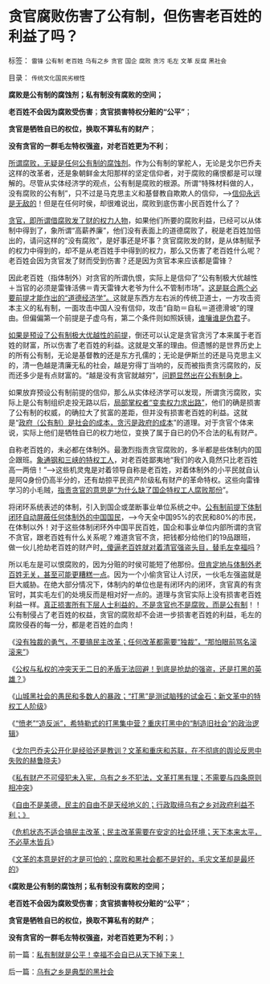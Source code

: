 # 贪官腐败伤害了公有制，但伤害老百姓的利益了吗？

标签： `雷锋` `公有制` `老百姓` `乌有之乡` `贪官` `国企` `腐败` `贪污` `毛左` `文革` `反腐` `黑社会` 

目录： `传统文化国民劣根性`

**腐败是公有制的腐蚀剂；私有制没有腐败的空间；**

**老百姓不会因为腐败受伤害**；**贪官损害特权分赃的“公平”**；

**贪官是牺牲自已的权位，换取不算私有的财产**；

**没有贪官的一群毛左特权强盗，对老百姓更为不利**；

[所谓腐败，无疑是任何公有制的腐蚀剂](../../../2011/10/9/腐败就是公有制，高利贷一个巴掌拍不响.md)。作为公有制的掌舵人，无论是戈尔巴乔夫这样的改革者，还是象朝鲜金太阳那样的坚定信仰者，对于腐败的痛恨都是可以理解的。尽管从实体经济学的观点，公有制是腐败的根源。所谓“特殊材料做的人，没有腐败的公有制”，只不过是马克思主义和基督教自欺欺人的信仰，——>[信仰永远是无敌的](http://darthvad.blog.163.com/blog/static/53399470201110423842942/)！但是在任何时侯，却很难说出，腐败到底伤害小民百姓什么了？

[贪官，即所谓借腐败发了财的权力人物](../../../2011/11/3/民愤极大的贪官是怎么炼成的.md)，如果他们所要的腐败利益，已经可以从体制中得到了，象所谓“高薪养廉”，他们没有表面上的道德腐败了，税是老百姓加倍出的，请问这样的“没有腐败”，是好事还是坏事？贪官腐败发的财，是从体制赋予的权力中得到的，却不是从老百姓手中得到的权力，那么又伤害了老百姓什么呢？老百姓会因为贪官发了财而受到伤害？还是因为贪官本来应该都是雷锋？



因此老百姓（指体制外）对贪官的所谓仇恨，实际上是信仰了“公有制极大优越性＋当官的必须是雷锋活佛＝青天雷锋大老爷为什么不管制市场”。[这是联合两个必要前提才能作出的“道德经济学”。](../../../2011/12/8/中世纪道德经济学的通往奴役之路.md)这就是东西方左右派的传统卫道士，一方攻击资本主义的私有制，一面攻击中国人没有信仰，攻击“自助＝自私＝道德滑坡”的理由。但偏偏第一个前提是子虚乌有，第二个条件则如照妖镜，[谁嚷谁是伪君](../../../2012/2/1/横眉冷对伪君子，左狗总是闹革命.md)子。

[如果是预设了公有制极大优越性的前提](../../../2012/3/8/缺失私有制原则，折腾总成黄宗羲定律.md)，倒还可以认定是贪官贪污了本来属于老百姓的财富，所以伤害了老百姓的利益。这就是文革的理由。但遗憾的是世界历史上的所有公有制，无论是基督教的还是东方孔儒的；无论是伊斯兰的还是马克思主义的，清一色越是清廉无私的社会，越是穷得丁当响的，反而被指责贪污腐败的，反而还多少是有点财富的。“越是没有贪官就越穷”，[问题显然出在公有制身上](../../../2011/11/4/独裁者未必真独裁，贪官未必真的是贪.md)。

如果放弃预设公有制前提的信仰，那么从实体经济学可以发现，所谓贪污腐败，实际上是公有制组织走投无路以后，[局部掌权者“变卖权力求出路”](../../../2010/9/10/中国唯利是图的人太少了.md)，他们的确是损害了公有制的权威，的确拉大了贫富的差距，但并没有损害老百姓的利益。这就是“[政府（公有制）是社会的成本，贪污是政府的成本](../../../2010/2/26/行政是社会的成本，而腐败是行政的成本.md)”的道理。对于贪官个体来说，实际上他们是牺牲自已的权力地位，变换了属于自已的仍不合法的私有财产。

自称老百姓的，未必都在体制外。最激烈指责贪官腐败的，多半都是些体制内的国企跟班。[象通钢和三峡的特权工人](../../../2012/3/15/反思愚民打黑中的多数人暴政.md)，对老百姓鄙夷地“我们的收入竟然只比老百姓高一两倍！”——>这些机灵鬼是对着领导自称是老百姓，对着体制外的小平民就自认是阿Q身份仍高半分的，还有劫掠平民资产阶级私有财产的革命特权。这些向雷锋学习的小毛贼，[指责贪官的意思是“为什么缺了国企特权工人腐败那份](../../../2009/6/7/贴木儿邪教的极端可能只是退而无忧的小小的特权.md)”。

将闭环系统表述的体制，引入到国企或垄断事业单位系统之中。[公有制前提下体制闭环自动屏蔽任何体制外的中国国民](../../../2009/8/10/主要矛盾很可能就是体制内外的矛盾.md)，——>今天全中国95%的农民和80%的市民，在体制以外！对于这些体制闭环外中国平民百姓，国企和事业单位内部所谓的贪官不贪官，跟老百姓有什么关系呢？难道贪官不贪，把钱都分给他们的19品跟班，做一伙儿抢劫老百姓的财产时[，傻逼老百姓就对着清官强盗头目，替毛左幸福吗](../../../2009/7/15/为什么反左就是反腐败？反毛左反腐效益最高？.md)？

所以毛左是可以恨腐败的，因为分赃的时侯可能短了他那份。[但肯定地与体制外老百姓无关，甚至可能更糟糕一点](../../../2011/11/5/谁掩盖了国进民退的剪羊毛？.md)。因为一个小偷贪官让人讨厌，一伙毛左强盗就是巨大威胁。在绝大部分情况下，体制内的单位也是有闭环内的闭环，贪官真的有贪官时，其实毛左们的处境反而是相对好一点的。道理与贪官实际上没有损害老百姓利益一样。[真正损害所有下层人士利益的，不是贪官也不是腐败，而是公有制](http://hi.baidu.com/darthchn/blog/item/dcadc2887a3c17a20f244484.html)！！公有制侵占了老百姓的权益，贪官的腐败却不会进一步损害老百姓的利益，毛左的腐败侵吞的每一分，都是老百姓的血肉！

《[没有独裁的勇气，不要搞民主改革；任何改革都需要“独裁”，“那怕眼前骂名滚滚来”](../../../2012/2/23/民主改革者要有勇气“海宇天空独往来”.md)》

《[公权与私权的冲突天无二日的矛盾无法回避！到底是抢劫的强盗，还是打黑的英雄？](../../../2012/3/7/改革为什么小范围会顺利，大范围难以推进？.md)》

《[山城黑社会的愚民和多数人的暴政；“打黑”是测试脑残的试金石；新文革中的特权工人阶级](../../../2012/3/15/反思愚民打黑中的多数人暴政.md)》

《[“愤老”“造反派”，希特勒式的打黑集中营？重庆打黑中的“制造旧社会”的政治逻辑](../../../2012/3/15/愤老制造旧社会的黑社会逻辑.md)》

《[戈尔巴乔夫公开化是经验还是教训？文革和重庆和苏联，在不彻底的舆论反思中失败的赫鲁晓夫](../../../2012/3/16/戈尔巴乔夫公开化是经验还是教训？.md)》

《[私有财产不可侵犯未入宪，乌有之乡不犯法，文革打黑有理；不需要与四条原则相冲突](http://blog.sina.com.cn/s/blog_5563a64d0102dzwh.html)》

《[自由不是美德，民主的自由不是天经地义的；行政取缔乌有之乡对政府利益不利；》](../../../2012/3/16/自由不是美德，自由不是天经地义的.md)

《[危机状态不适合搞民主改革；民主改革需要在安定的社会环境；天下本来太平，不必草木皆兵](../../../2012/3/16/民主改革需要在安定的社会环境.md)》

《[文革的本意是好的才是可怕的；腐败和黑社会都不是好的，毛灾文革却是最坏的](../../../2012/3/17/文革的本意是好的，才是最可怕的.md)》

《**腐败是公有制的腐蚀剂；私有制没有腐败的空间；**

**老百姓不会因为腐败受伤害**；**贪官损害特权分赃的“公平”**；

**贪官是牺牲自已的权位，换取不算私有的财产**；

**没有贪官的一群毛左特权强盗，对老百姓更为不利**；》

前一篇：[私有制就是公平！幸福不会自已从天下掉下来！](../../../2012/3/17/私有制就是公平！幸福不会自已从天下掉下来！.md)

后一篇：[乌有之乡是典型的黑社会](../../../2012/3/18/乌有之乡是典型的黑社会.md)